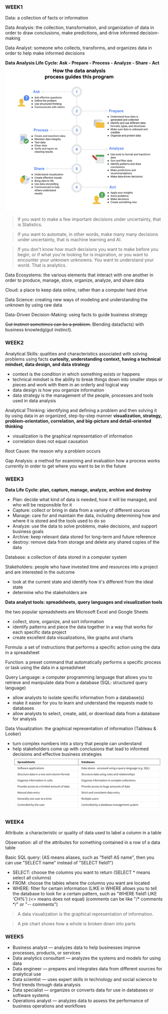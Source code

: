 ### WEEK1 ###

Data: a collection of facts or information

Data Analysis: the collection, transformation, and organization of data in order to draw conclusions, make predictions, and drive informed decision-making

Data Analyst: someone who collects, transforms, and organizes data in order to help make informed decisions

**Data Analysis Life Cycle: Ask - Prepare - Process - Analyze - Share - Act**
![image](https://github.com/songyang722/coursera/blob/main/Google%20Data%20Analytics/data%20analysis%20life%20cycle.png)

> If you want to make a few important decisions under uncertainty, that is Statistics.

> If you want to automate, in other words, make many many decisions under uncertainty, that is machine learning and AI.

> If you don't know how much decisions you want to make before you begin, or if what you're looking for is inspiration, or you want to encounter your unknown unknowns. You want to understand your world. That is analytics.

Data Ecosystems: the various elements that interact with one another in order to produce, manage, store, organize, analyze, and share data

Cloud: a place to keep data online, rather than a computer hard drive

Data Science: creating new ways of modeling and understanding the unknown by using raw data

Data-Driven Decision-Making: using facts to guide business strategy

~~Gut Instinct sometimes can be a problem.~~ Blending data(facts) with business knowledg(gut instinct).



### WEEK2 ###

Analytical Skills: qualities and characteristics associated with solving problems using facts
**curiosity, understanding context, having a technical mindset, data design, and data strategy**
 - context is the condition in which something exists or happens
 - technical mindset is the ability to break things down into smaller steps or pieces and work with them in an orderly and logical way
 - data design is how you organize information
 - data strategy is the management of the people, processes and tools used in data analysis

Analytical Thinking: identifying and defining a problem and then solving it by using data in an organized, step-by-step manner
**visualization, strategy, problem-orientation, correlation, and big-picture and detail-oriented thinking**
 - visualization is the graphical representation of information
 - correlation does not equal causation
 
Root Cause: the reason why a problem occurs
 
Gap Analysis: a method for examining and evaluation how a process works currently in order to get where you want to be in the future



### WEEK3 ###

**Data Life Cycle: plan, capture, manage, analyze, archive and destroy**
- Plan: decide what kind of data is needed, how it will be managed, and who will be responsible for it
- Capture: collect or bring in data from a variety of different sources
- Manage: care for and maintain the data, including determining how and where it is stored and the tools used to do so
- Analyze: use the data to solve problems, make decisions, and support business goals
- Archive: keep relevant data stored for long-term and future reference
- destroy: remove data from storage and delete any shared copies of the data

Database: a collection of data stored in a computer system

Stakeholders: people who have invested time and resources into a project and are interested in the outcome
- look at the current state and identify how it's different from the ideal state
- determine who the stakeholders are

**Data analyst tools: spreadsheets, query languages and visualization tools**

the two popular spreadsheets are Microsoft Excel and Google Sheets
- collect, store, organize, and sort information
- identify patterns and piece the data together in a way that works for each specific data project
- create excellent data visualizations, like graphs and charts

Formula: a set of instructions that performs a specific action using the data in a spreadsheet

Function: a preset command that automatically performs a specific process or task using the data in a spreadsheet

Query Language: a computer programming language that allows you to retrieve and manipulate data from a database (SQL: structured query language)
- allow analysts to isolate specific information from a database(s)
- make it easier for you to learn and understand the requests made to databases
- allow analysts to select, create, add, or download data from a database for analysis

Data Visualization: the graphical representation of information (Tableau & Looker)
- turn complex numbers into a story that people can understand
- help stakeholders come up with conclusions that lead to informed decisions and effective business strategies
![image](https://github.com/songyang722/coursera/blob/main/Google%20Data%20Analytics/Spreadsheets%20vs%20Database.png)



### WEEK4 ###

Attribute: a characteristic or quality of data used to label a column in a table

Observation: all of the attributes for something contained in a row of a data table

Basic SQL query:
(AS means aliases, such as "field1 AS name", then you can use "SELECT name" instead of "SELECT field1")
- SELECT: choose the columns you want to return
(SELECT * means select all columns)
- FROM: choose the tables where the columns you want are located
- WHERE: filter for certain information
(LIKE in WHERE allows you to tell the database to look for a certain pattern, such as "WHERE field1 LIKE 'CH%')
(<> means does not equal)
(comments can be like "/* comments */" or "-- comments")

> A data visualization is the graphical representation of information.

> A pie chart shows how a whole is broken down into parts



### WEEK5 ###

- Business analyst — analyzes data to help businesses improve processes, products, or services
- Data analytics consultant — analyzes the systems and models for using data
- Data engineer — prepares and integrates data from different sources for analytical use
- Data scientist — uses expert skills in technology and social science to find trends through data analysis
- Data specialist — organizes or converts data for use in databases or software systems
- Operations analyst — analyzes data to assess the performance of business operations and workflows


